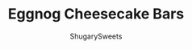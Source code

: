 ---
layout: ../../layouts/MarkdownPostLayout.astro
title: Eggnog Cheesecake Bars
author: ShugarySweets
pubDate: 2018-11-28
description: "Layers of gingersnap crust, creamy eggnog cheesecake filling, and topped with cookie bars, these Eggnog Cheesecake Bars are a holiday must."
image_url: https://www.shugarysweets.com/wp-content/uploads/2015/12/eggnog-cheesecake-bars-3.jpg
tags: ["Brownies and Bars","American"]
calories: 317
protein: 3
carbohydrates: 47
fats: 13
fiber: 1
ingredients: ["1 bag (14 oz) gingersnap cookies (about 2 1/2 cups crumbs)","1/2 cup unsalted butter, melted","2 packages (8 oz each) cream cheese, softened","3/4 cup granulated sugar","2 large eggs","2 tsp rum extract","1/4 tsp nutmeg","3/4 cup unsalted butter, softened","1 1/2 cup granulated sugar","1 large egg","3/4 tsp vanilla extract","1 1/2 tsp baking powder","1/4 tsp kosher salt","2 cup all-purpose flour","3/4 tsp cinnamon","1/4 tsp nutmeg","1/4 cup milk","1/4 cup granulated sugar","1/4 tsp cinnamon","1/4 tsp nutmeg"]
serves: 24
time: "5 hours 5 minutes"
prepTime: "30 minutes"
instructions: ["Line a 13x9-inch baking dish with parchment paper. Set aside. Preheat oven to 350 degrees.","In a food processor, pulse gingersnap cookies until fine crumbs. Add in melted butter and pulse until combined.","Press crumbs into the bottom of prepared baking dish. Using the palm of your hand (or bottom of a cup) press crumbs firmly into the pan.","For the cheesecake filling, beat cream cheese with sugar, eggs, rum extract and nutmeg using the whisk attachment of your electric mixer. Beat until fluffy and smooth (about 3-4 minutes). Pour over gingersnap crust.","For the cookie layer, beat butter with sugar for 2 minutes. Add egg and vanilla and beat thoroughly. Add in baking powder, salt, flour, cinnamon and nutmeg and beat until fully combined. Add milk and beat until well blended. Scoop dough by large spoonfuls onto the top of the cheesecake layer. Use your fingertips to spread gently until the cheesecake layer is fully covered.","In a small bowl, combine the topping ingredients. Sprinkle generously over the cookie layer.","Bake for about 35 minutes. Middle may still \"jiggle\", that's okay. You want the cookie layer to be completely cooked (and lightly browned). Remove from oven and cool completely. Once cooled, cover with foil or plastic wrap and refrigerate for 4 hours (or overnight). Cut into squares and enjoy cold!"]
nutrition: ["317 calories","47 grams carbohydrates","50 milligrams cholesterol","13 grams fat","1 grams fiber","3 grams protein","7 grams saturated fat","189 milligrams sodium","26 grams sugar","0 grams trans fat","5 grams unsaturated fat"]
---